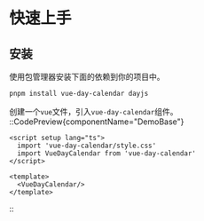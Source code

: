 

# 快速上手

## 安装
使用包管理器安装下面的依赖到你的项目中。
```bash
pnpm install vue-day-calendar dayjs
```

创建一个`vue`文件，引入`vue-day-calendar`组件。
::CodePreview{componentName="DemoBase"}

```vue
<script setup lang="ts">
  import 'vue-day-calendar/style.css'
  import VueDayCalendar from 'vue-day-calendar'
</script>

<template>
  <VueDayCalendar/>
</template>
```
::
